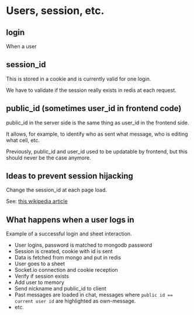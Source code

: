 # Users, session, etc.

## login

When a user 

## session_id

This is stored in a cookie and is currently valid for one login.

We have to validate if the session really exists in redis at each request.

## public_id (sometimes user_id in frontend code)

public_id in the server side is the same thing as user_id in the frontend side.

It allows, for example, to identify who as sent what message, who is editing what cell, etc.

Previously, public_id and user_id used to be updatable by frontend, but this should never be the case anymore.

## Ideas to prevent session hijacking

Change the session_id at each page load.

See: [this wikipedia article](https://en.wikipedia.org/wiki/Session_hijacking#Prevention)

## What happens when a user logs in

Example of a successful login and sheet interaction.

* User logins, password is matched to mongodb password
* Session is created, cookie with id is sent
* Data is fetched from mongo and put in redis
* User goes to a sheet
* Socket.io connection and cookie reception
* Verify if session exists
* Add user to memory
* Send nickname and public_id to client
* Past messages are loaded in chat, messages where
  `public id == current user id`
  are highlighted as own-message.
* etc.